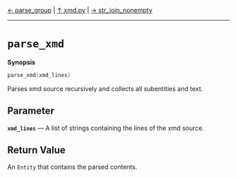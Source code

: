 [&#8592; parse_group](xmd--parse_group.md) | [&#8593; xmd.py](xmd.md) | [&#8594; str_join_nonempty](xmd--str_join_nonempty.md)
***

# `parse_xmd`
**Synopsis**

```cpp
parse_xmd(xmd_lines)
```

Parses xmd source recursively and collects all subentities and text.


## Parameter
**`xmd_lines`** &#8213; A list of strings containing the lines of the xmd source.  
## Return Value

An `Entity` that contains the parsed contents.


